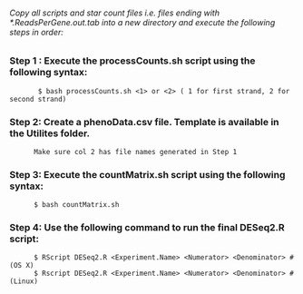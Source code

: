 ###### Copy all scripts and star count files i.e. files ending with *.ReadsPerGene.out.tab into a new directory and execute the following steps in order:

  ### Step 1 : Execute the processCounts.sh script using the following syntax:
           $ bash processCounts.sh <1> or <2> ( 1 for first strand, 2 for second strand)
           
  ### Step 2: Create a phenoData.csv file. Template is available in the Utilites folder.
          Make sure col 2 has file names generated in Step 1
  
  ### Step 3: Execute the countMatrix.sh script using the following syntax:
          $ bash countMatrix.sh
          
  ### Step 4: Use the following command to run the final DESeq2.R script:
          $ RScript DESeq2.R <Experiment.Name> <Numerator> <Denominator> # (OS X)
          $ Rscript DESeq2.R <Experiment.Name> <Numerator> <Denominator> # (Linux)
          
          
  
           
           
